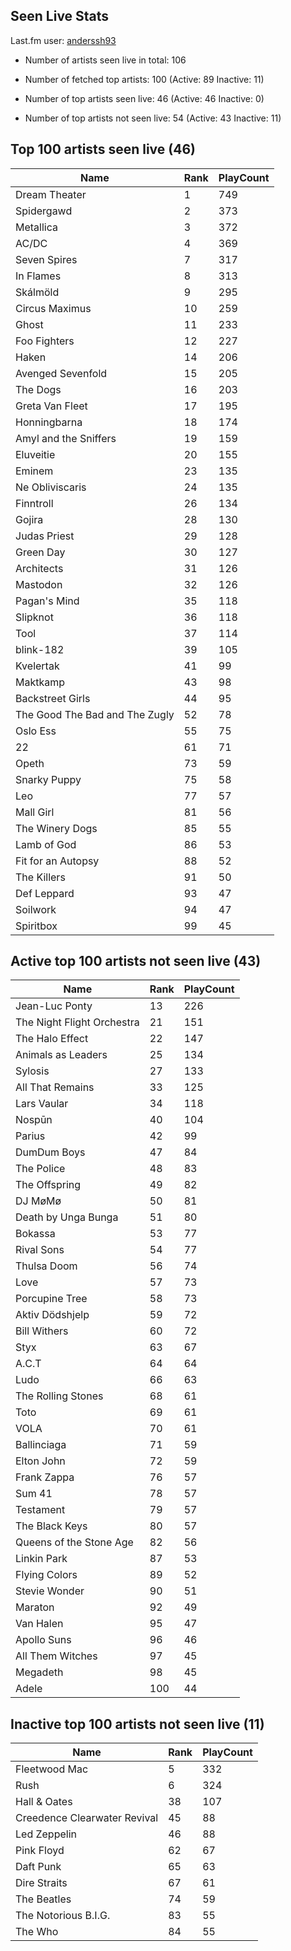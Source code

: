 ## Seen Live Stats

Last.fm user: [anderssh93](https://www.last.fm/user/anderssh93)

- Number of artists seen live in total: 106

- Number of fetched top artists: 100 (Active: 89 Inactive: 11)

- Number of top artists seen live: 46 (Active: 46 Inactive: 0)

- Number of top artists not seen live: 54 (Active: 43 Inactive: 11)

## Top 100 artists seen live (46)

Name                           | Rank | PlayCount
------------------------------ | ---- | ---------
Dream Theater                  | 1    | 749      
Spidergawd                     | 2    | 373      
Metallica                      | 3    | 372      
AC/DC                          | 4    | 369      
Seven Spires                   | 7    | 317      
In Flames                      | 8    | 313      
Skálmöld                       | 9    | 295      
Circus Maximus                 | 10   | 259      
Ghost                          | 11   | 233      
Foo Fighters                   | 12   | 227      
Haken                          | 14   | 206      
Avenged Sevenfold              | 15   | 205      
The Dogs                       | 16   | 203      
Greta Van Fleet                | 17   | 195      
Honningbarna                   | 18   | 174      
Amyl and the Sniffers          | 19   | 159      
Eluveitie                      | 20   | 155      
Eminem                         | 23   | 135      
Ne Obliviscaris                | 24   | 135      
Finntroll                      | 26   | 134      
Gojira                         | 28   | 130      
Judas Priest                   | 29   | 128      
Green Day                      | 30   | 127      
Architects                     | 31   | 126      
Mastodon                       | 32   | 126      
Pagan's Mind                   | 35   | 118      
Slipknot                       | 36   | 118      
Tool                           | 37   | 114      
blink-182                      | 39   | 105      
Kvelertak                      | 41   | 99       
Maktkamp                       | 43   | 98       
Backstreet Girls               | 44   | 95       
The Good The Bad and The Zugly | 52   | 78       
Oslo Ess                       | 55   | 75       
22                             | 61   | 71       
Opeth                          | 73   | 59       
Snarky Puppy                   | 75   | 58       
Leo                            | 77   | 57       
Mall Girl                      | 81   | 56       
The Winery Dogs                | 85   | 55       
Lamb of God                    | 86   | 53       
Fit for an Autopsy             | 88   | 52       
The Killers                    | 91   | 50       
Def Leppard                    | 93   | 47       
Soilwork                       | 94   | 47       
Spiritbox                      | 99   | 45       

## Active top 100 artists not seen live (43)

Name                       | Rank | PlayCount
-------------------------- | ---- | ---------
Jean-Luc Ponty             | 13   | 226      
The Night Flight Orchestra | 21   | 151      
The Halo Effect            | 22   | 147      
Animals as Leaders         | 25   | 134      
Sylosis                    | 27   | 133      
All That Remains           | 33   | 125      
Lars Vaular                | 34   | 118      
Nospūn                     | 40   | 104      
Parius                     | 42   | 99       
DumDum Boys                | 47   | 84       
The Police                 | 48   | 83       
The Offspring              | 49   | 82       
DJ MøMø                    | 50   | 81       
Death by Unga Bunga        | 51   | 80       
Bokassa                    | 53   | 77       
Rival Sons                 | 54   | 77       
Thulsa Doom                | 56   | 74       
Love                       | 57   | 73       
Porcupine Tree             | 58   | 73       
Aktiv Dödshjelp            | 59   | 72       
Bill Withers               | 60   | 72       
Styx                       | 63   | 67       
A.C.T                      | 64   | 64       
Ludo                       | 66   | 63       
The Rolling Stones         | 68   | 61       
Toto                       | 69   | 61       
VOLA                       | 70   | 61       
Ballinciaga                | 71   | 59       
Elton John                 | 72   | 59       
Frank Zappa                | 76   | 57       
Sum 41                     | 78   | 57       
Testament                  | 79   | 57       
The Black Keys             | 80   | 57       
Queens of the Stone Age    | 82   | 56       
Linkin Park                | 87   | 53       
Flying Colors              | 89   | 52       
Stevie Wonder              | 90   | 51       
Maraton                    | 92   | 49       
Van Halen                  | 95   | 47       
Apollo Suns                | 96   | 46       
All Them Witches           | 97   | 45       
Megadeth                   | 98   | 45       
Adele                      | 100  | 44       

## Inactive top 100 artists not seen live (11)

Name                         | Rank | PlayCount
---------------------------- | ---- | ---------
Fleetwood Mac                | 5    | 332      
Rush                         | 6    | 324      
Hall & Oates                 | 38   | 107      
Creedence Clearwater Revival | 45   | 88       
Led Zeppelin                 | 46   | 88       
Pink Floyd                   | 62   | 67       
Daft Punk                    | 65   | 63       
Dire Straits                 | 67   | 61       
The Beatles                  | 74   | 59       
The Notorious B.I.G.         | 83   | 55       
The Who                      | 84   | 55       
